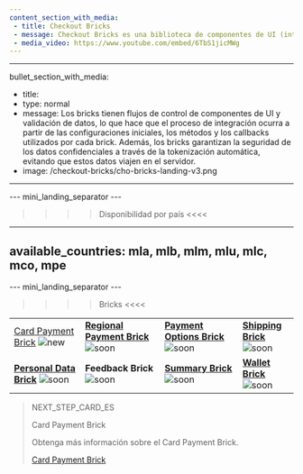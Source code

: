 ```yaml
---
content_section_with_media: 
 - title: Checkout Bricks
 - message: Checkout Bricks es una biblioteca de componentes de UI (interfaz de usuario) que tiene como objetivo permitir una integración client-side de forma modular a través de estructuras configurables, seguras y con una integración simplificada y unificada.
 - media_video: https://www.youtube.com/embed/6TbS1jicMWg
---
```


---
bullet_section_with_media: 
 - title: 
 - type: normal
 - message: Los bricks tienen flujos de control de componentes de UI y validación de datos, lo que hace que el proceso de integración ocurra a partir de las configuraciones iniciales, los métodos y los callbacks utilizados por cada brick. Además, los bricks garantizan la seguridad de los datos confidenciales a través de la tokenización automática, evitando que estos datos viajen en el servidor.
 - image: /checkout-bricks/cho-bricks-landing-v3.png
---

--- mini_landing_separator ---

>>>> Disponibilidad por país <<<<
---
available_countries: mla, mlb, mlm, mlu, mlc, mco, mpe
---

--- mini_landing_separator ---

>>>> Bricks <<<<

| | | | |
|---|---|---|---|
| [Card Payment Brick](/developers/es/docs/checkout-bricks/card-payment-brick) ![new](checkout-bricks/new-button-es.png) | [**Regional Payment Brick**](/developers/es/docs/checkout-bricks/regional-payment-brick) ![soon](checkout-bricks/soon-button-es.png) | [**Payment Options Brick**](/developers/es/docs/checkout-bricks/payment-options-brick) ![soon](checkout-bricks/soon-button-es.png) | [**Shipping Brick**](/developers/es/docs/checkout-bricks/shipping-brick) <br> ![soon](checkout-bricks/soon-button-es.png) |
| [**Personal Data Brick**](/developers/es/docs/checkout-bricks/personal-data-brick) ![soon](checkout-bricks/soon-button-es.png) | **Feedback Brick** <br> ![soon](checkout-bricks/soon-button-es.png) | [**Summary Brick**](/developers/es/docs/checkout-bricks/summary-brick) <br> ![soon](checkout-bricks/soon-button-es.png) | [**Wallet Brick**](/developers/es/docs/checkout-bricks/wallet-brick) <br> ![soon](checkout-bricks/soon-button-es.png) |

> NEXT_STEP_CARD_ES
>
> Card Payment Brick
>
> Obtenga más información sobre el Card Payment Brick.
>
> [Card Payment Brick](/developers/es/docs/checkout-bricks-beta/card-payment-brick)